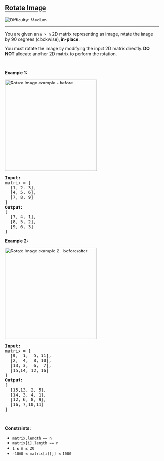 <h2><a href="https://leetcode.com/problems/rotate-image/">Rotate Image</a></h2>
<img src="https://img.shields.io/badge/Difficulty-Medium-orange" alt="Difficulty: Medium" />
<hr>

<p>You are given an <code>n × n</code> 2D matrix representing an image, rotate the image by 90 degrees (clockwise), <strong>in-place</strong>.</p>
<p>You must rotate the image by modifying the input 2D matrix directly. <strong>DO NOT</strong> allocate another 2D matrix to perform the rotation.</p>

<p>&nbsp;</p>

<p><strong class="example">Example 1:</strong></p>
<img alt="Rotate Image example - before" src="https://assets.leetcode.com/uploads/2020/08/28/mat1.jpg" style="width: 300px; max-width:100%; margin-right: 10px;" />
<pre>
<strong>Input:</strong>
matrix = [
  [1, 2, 3],
  [4, 5, 6],
  [7, 8, 9]
]
<strong>Output:</strong>
[
  [7, 4, 1],
  [8, 5, 2],
  [9, 6, 3]
]
</pre>

<p><strong class="example">Example 2:</strong></p>
<img alt="Rotate Image example 2 - before/after" src="https://assets.leetcode.com/uploads/2020/08/28/mat2.jpg" style="width: 300px; max-width:100%; margin-right: 10px;" />
<pre>
<strong>Input:</strong>
matrix = [
  [5,  1,  9, 11],
  [2,  4,  8, 10],
  [13, 3,  6,  7],
  [15,14, 12, 16]
]
<strong>Output:</strong>
[
  [15,13, 2, 5],
  [14, 3, 4, 1],
  [12, 6, 8, 9],
  [16, 7,10,11]
]
</pre>

<p>&nbsp;</p>

<p><strong>Constraints:</strong></p>
<ul>
  <li><code>matrix.length == n</code></li>
  <li><code>matrix[i].length == n</code></li>
  <li><code>1 ≤ n ≤ 20</code></li>
  <li><code>-1000 ≤ matrix[i][j] ≤ 1000</code></li>
</ul>
